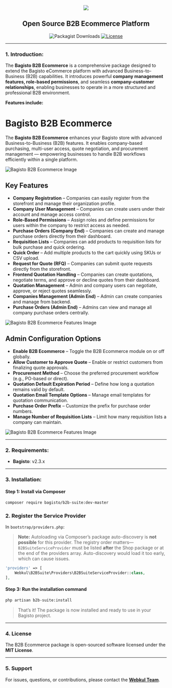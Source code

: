 <p align="center">
    <img src="https://bagisto.com/wp-content/themes/bagisto/images/logo.png" />
    <h2 align="center">Open Source B2B Ecommerce Platform</h2>
</p>


<p align="center">
    <img alt="Packagist Downloads" src="https://img.shields.io/packagist/dt/bagisto/b2b-suite"> 
    <a href="https://packagist.org/packages/bagisto/b2b-suite"><img src="https://poser.pugx.org/bagisto/b2b-suite/license.svg" alt="License"></a>
</p>

---

### 1. Introduction:

The **Bagisto B2B Ecommerce** is a comprehensive package designed to extend the Bagisto eCommerce platform with advanced Business-to-Business (B2B) capabilities. It introduces powerful **company management features, role-based permissions**, and seamless **company-customer relationships**, enabling businesses to operate in a more structured and professional B2B environment.

**Features include:**

# Bagisto B2B Ecommerce

The **Bagisto B2B Ecommerce** enhances your Bagisto store with advanced Business-to-Business (B2B) features. It enables company-based purchasing, multi-user access, quote negotiation, and procurement management — empowering businesses to handle B2B workflows efficiently within a single platform.

![Bagisto B2B Ecommerce Image](https://github.com/bagisto/temp-media/blob/master/b2b-ecommerce-main-banner.webp)


## Key Features

* **Company Registration** – Companies can easily register from the storefront and manage their organization profile.
* **Company User Management** – Companies can create users under their account and manage access control.
* **Role-Based Permissions** – Assign roles and define permissions for users within the company to restrict access as needed.
* **Purchase Orders (Company End)** – Companies can create and manage purchase orders directly from their dashboard.
* **Requisition Lists** – Companies can add products to requisition lists for bulk purchase and quick ordering.
* **Quick Order** – Add multiple products to the cart quickly using SKUs or CSV upload.
* **Request for Quote (RFQ)** – Companies can submit quote requests directly from the storefront.
* **Frontend Quotation Handling** – Companies can create quotations, negotiate terms, and approve or decline quotes from their dashboard.
* **Quotation Management** – Admin and company users can negotiate, approve, or reject quotes seamlessly.
* **Companies Management (Admin End)** – Admin can create companies and manage from backend.
* **Purchase Orders (Admin End)** – Admins can view and manage all company purchase orders centrally.

![Bagisto B2B Ecommerce Features Image](https://github.com/bagisto/temp-media/blob/master/b2b-ecommerce-feature-list.webp)

## Admin Configuration Options

* **Enable B2B Ecommerce** – Toggle the B2B Ecommerce module on or off globally.
* **Allow Customer to Approve Quote** – Enable or restrict customers from finalizing quote approvals.
* **Procurement Method** – Choose the preferred procurement workflow (e.g., PO-based or direct).
* **Quotation Default Expiration Period** – Define how long a quotation remains valid by default.
* **Quotation Email Template Options** – Manage email templates for quotation communication.
* **Purchase Order Prefix** – Customize the prefix for purchase order numbers.
* **Manage Number of Requisition Lists** – Limit how many requisition lists a company can maintain.

![Bagisto B2B Ecommerce Features Image](https://github.com/bagisto/temp-media/blob/master/b2b-ecommerce-admin-feature-list.webp)

---


### 2. Requirements:

* **Bagisto**: v2.3.x

---

### 3. Installation:

#### Step 1: Install via Composer

```bash
composer require bagisto/b2b-suite:dev-master
```

### 2. Register the Service Provider

In `bootstrap/providers.php`:

> **Note:** Autoloading via Composer’s package auto-discovery is **not possible** for this provider. The registry order matters—`B2BSuiteServiceProvider` must be listed **after** the Shop package or at the end of the providers array. Auto-discovery would load it too early, which can cause issues.

```php
'providers' => [
    Webkul\B2BSuite\Providers\B2BSuiteServiceProvider::class,
],
```

#### Step 3: Run the installation command

```bash
php artisan b2b-suite:install
```

> That’s it! The package is now installed and ready to use in your Bagisto project.

---

### 4. License

The B2B Ecommerce package is open-sourced software licensed under the **MIT License**.

---

### 5. Support

For issues, questions, or contributions, please contact the **[Webkul Team](https://webkul.com/contacts/)**.
